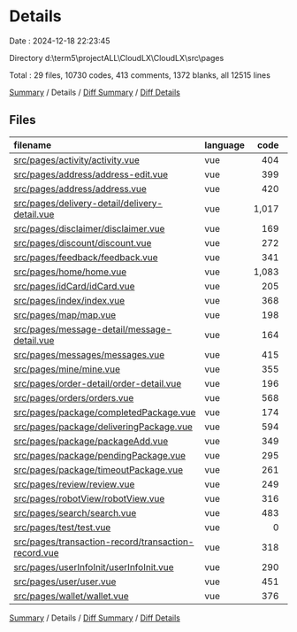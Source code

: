 # Details

Date : 2024-12-18 22:23:45

Directory d:\\term5\\projectALL\\CloudLX\\CloudLX\\src\\pages

Total : 29 files,  10730 codes, 413 comments, 1372 blanks, all 12515 lines

[Summary](results.md) / Details / [Diff Summary](diff.md) / [Diff Details](diff-details.md)

## Files
| filename | language | code | comment | blank | total |
| :--- | :--- | ---: | ---: | ---: | ---: |
| [src/pages/activity/activity.vue](/src/pages/activity/activity.vue) | vue | 404 | 10 | 52 | 466 |
| [src/pages/address/address-edit.vue](/src/pages/address/address-edit.vue) | vue | 399 | 3 | 48 | 450 |
| [src/pages/address/address.vue](/src/pages/address/address.vue) | vue | 420 | 10 | 45 | 475 |
| [src/pages/delivery-detail/delivery-detail.vue](/src/pages/delivery-detail/delivery-detail.vue) | vue | 1,017 | 30 | 127 | 1,174 |
| [src/pages/disclaimer/disclaimer.vue](/src/pages/disclaimer/disclaimer.vue) | vue | 169 | 2 | 20 | 191 |
| [src/pages/discount/discount.vue](/src/pages/discount/discount.vue) | vue | 272 | 10 | 41 | 323 |
| [src/pages/feedback/feedback.vue](/src/pages/feedback/feedback.vue) | vue | 341 | 4 | 51 | 396 |
| [src/pages/home/home.vue](/src/pages/home/home.vue) | vue | 1,083 | 45 | 109 | 1,237 |
| [src/pages/idCard/idCard.vue](/src/pages/idCard/idCard.vue) | vue | 205 | 3 | 28 | 236 |
| [src/pages/index/index.vue](/src/pages/index/index.vue) | vue | 368 | 9 | 47 | 424 |
| [src/pages/map/map.vue](/src/pages/map/map.vue) | vue | 198 | 2 | 7 | 207 |
| [src/pages/message-detail/message-detail.vue](/src/pages/message-detail/message-detail.vue) | vue | 164 | 3 | 25 | 192 |
| [src/pages/messages/messages.vue](/src/pages/messages/messages.vue) | vue | 415 | 5 | 48 | 468 |
| [src/pages/mine/mine.vue](/src/pages/mine/mine.vue) | vue | 355 | 4 | 48 | 407 |
| [src/pages/order-detail/order-detail.vue](/src/pages/order-detail/order-detail.vue) | vue | 196 | 5 | 23 | 224 |
| [src/pages/orders/orders.vue](/src/pages/orders/orders.vue) | vue | 568 | 36 | 74 | 678 |
| [src/pages/package/completedPackage.vue](/src/pages/package/completedPackage.vue) | vue | 174 | 29 | 33 | 236 |
| [src/pages/package/deliveringPackage.vue](/src/pages/package/deliveringPackage.vue) | vue | 594 | 13 | 84 | 691 |
| [src/pages/package/packageAdd.vue](/src/pages/package/packageAdd.vue) | vue | 349 | 14 | 47 | 410 |
| [src/pages/package/pendingPackage.vue](/src/pages/package/pendingPackage.vue) | vue | 295 | 21 | 45 | 361 |
| [src/pages/package/timeoutPackage.vue](/src/pages/package/timeoutPackage.vue) | vue | 261 | 9 | 37 | 307 |
| [src/pages/review/review.vue](/src/pages/review/review.vue) | vue | 249 | 4 | 33 | 286 |
| [src/pages/robotView/robotView.vue](/src/pages/robotView/robotView.vue) | vue | 316 | 5 | 42 | 363 |
| [src/pages/search/search.vue](/src/pages/search/search.vue) | vue | 483 | 3 | 71 | 557 |
| [src/pages/test/test.vue](/src/pages/test/test.vue) | vue | 0 | 104 | 0 | 104 |
| [src/pages/transaction-record/transaction-record.vue](/src/pages/transaction-record/transaction-record.vue) | vue | 318 | 11 | 52 | 381 |
| [src/pages/userInfoInit/userInfoInit.vue](/src/pages/userInfoInit/userInfoInit.vue) | vue | 290 | 6 | 34 | 330 |
| [src/pages/user/user.vue](/src/pages/user/user.vue) | vue | 451 | 8 | 51 | 510 |
| [src/pages/wallet/wallet.vue](/src/pages/wallet/wallet.vue) | vue | 376 | 5 | 50 | 431 |

[Summary](results.md) / Details / [Diff Summary](diff.md) / [Diff Details](diff-details.md)